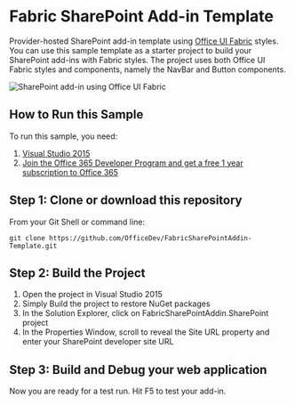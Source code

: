 # Fabric SharePoint Add-in Template

Provider-hosted SharePoint add-in template using [Office UI Fabric](https://github.com/OfficeDev/Office-UI-Fabric) styles. You can use this sample template as a starter project to build your SharePoint add-ins with Fabric styles. The project uses both Office UI Fabric styles and components, namely the NavBar and Button components.

![SharePoint add-in using Office UI Fabric](http://chakkaradeep.com/wp-content/uploads/2015/09/fabric-spaddin.png)

## How to Run this Sample

To run this sample, you need:

1. [Visual Studio 2015](https://www.visualstudio.com/en-us/downloads/download-visual-studio-vs.aspx)
3.  [Join the Office 365 Developer Program and get a free 1 year subscription to Office 365](https://profile.microsoft.com/RegSysProfileCenter/wizardnp.aspx?wizid=14b845d0-938c-45af-b061-f798fbb4d170&lcid=1033)

## Step 1: Clone or download this repository

From your Git Shell or command line:

`git clone https://github.com/OfficeDev/FabricSharePointAddin-Template.git`

## Step 2: Build the Project

1. Open the project in Visual Studio 2015
2. Simply Build the project to restore NuGet packages
3. In the Solution Explorer, click on FabricSharePointAddin.SharePoint project
4. In the Properties Window, scroll to reveal the Site URL property and enter your SharePoint developer site URL

## Step 3: Build and Debug your web application

Now you are ready for a test run. Hit F5 to test your add-in.
